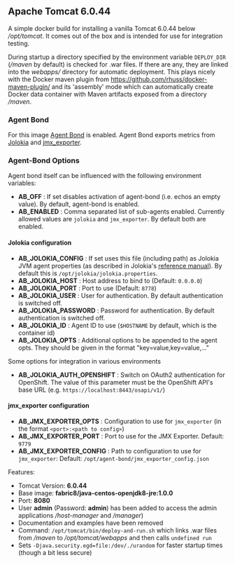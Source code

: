 ## Apache Tomcat 6.0.44

A simple docker build for installing a vanilla Tomcat 6.0.44 below
*/opt/tomcat*. It comes out of the box and is intended for use for
integration testing.

During startup a directory specified by the environment variable `DEPLOY_DIR`
(*/maven* by default) is checked for .war files. If there
are any, they are linked into the *webapps/* directory for automatic
deployment. This plays nicely with the Docker maven plugin from
https://github.com/rhuss/docker-maven-plugin/ and its 'assembly' mode which
can automatically create Docker data container with Maven artifacts
exposed from a directory */maven*.

### Agent Bond

For this image [Agent Bond](https://github.com/fabric8io/agent-bond) is enabled. 
Agent Bond exports metrics from [Jolokia](http://www.jolokia.org) and 
[jmx_exporter](https://github.com/prometheus/jmx_exporter).

### Agent-Bond Options

Agent bond itself can be influenced with the following environment variables: 

* **AB_OFF** : If set disables activation of agent-bond (i.e. echos an empty value). By default, agent-bond is enabled.
* **AB_ENABLED** : Comma separated list of sub-agents enabled. Currently allowed values are `jolokia` and `jmx_exporter`. 
  By default both are enabled.


#### Jolokia configuration

* **AB_JOLOKIA_CONFIG** : If set uses this file (including path) as Jolokia JVM agent properties (as described 
  in Jolokia's [reference manual](http://www.jolokia.org/reference/html/agents.html#agents-jvm)). 
  By default this is `/opt/jolokia/jolokia.properties`. 
* **AB_JOLOKIA_HOST** : Host address to bind to (Default: `0.0.0.0`)
* **AB_JOLOKIA_PORT** : Port to use (Default: `8778`)
* **AB_JOLOKIA_USER** : User for authentication. By default authentication is switched off.
* **AB_JOLOKIA_PASSWORD** : Password for authentication. By default authentication is switched off.
* **AB_JOLOKIA_ID** : Agent ID to use (`$HOSTNAME` by default, which is the container id)
* **AB_JOLOKIA_OPTS**  : Additional options to be appended to the agent opts. They should be given in the format 
  "key=value,key=value,..."

Some options for integration in various environments

* **AB_JOLOKIA_AUTH_OPENSHIFT** : Switch on OAuth2 authentication for OpenShift. The value of this parameter must be the OpenShift API's 
  base URL (e.g. `https://localhost:8443/osapi/v1/`)

#### jmx_exporter configuration 

* **AB_JMX_EXPORTER_OPTS** : Configuration to use for `jmx_exporter` (in the format `<port>:<path to config>`)
* **AB_JMX_EXPORTER_PORT** : Port to use for the JMX Exporter. Default: `9779`
* **AB_JMX_EXPORTER_CONFIG** : Path to configuration to use for `jmx_exporter`: Default: `/opt/agent-bond/jmx_exporter_config.json`





Features:

* Tomcat Version: **6.0.44**
* Base image: **fabric8/java-centos-openjdk8-jre:1.0.0**
* Port: **8080**
* User **admin** (Password: **admin**) has been added to access the admin
  applications */host-manager* and */manager*)
* Documentation and examples have been removed
* Command: `/opt/tomcat/bin/deploy-and-run.sh` which links .war files from */maven* to 
  */opt/tomcat/webapps* and then calls `undefined run`
* Sets `-Djava.security.egd=file:/dev/./urandom` for faster startup times
  (though a bit less secure)
